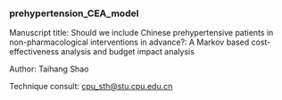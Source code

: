 ### prehypertension_CEA_model

Manuscript title: Should we include Chinese prehypertensive patients in non-pharmacological interventions in advance?: A Markov based cost-effectiveness analysis and budget impact analysis

Author: Taihang Shao

Technique consult: cpu_sth@stu.cpu.edu.cn
